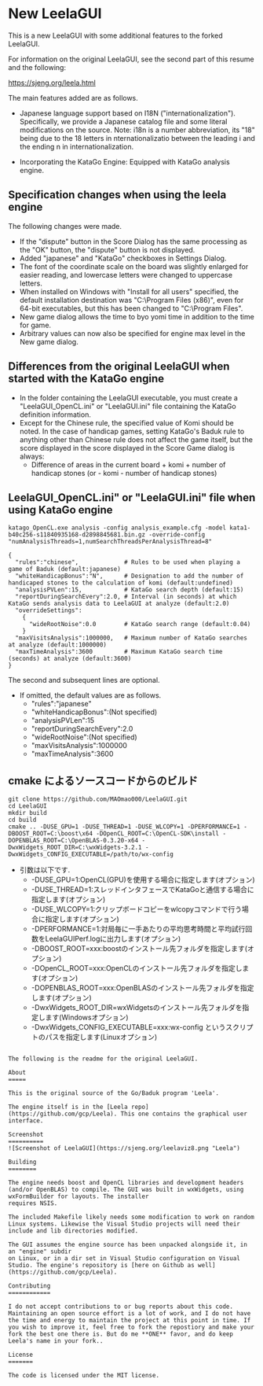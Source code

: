 # New LeelaGUI

This is a new LeelaGUI with some additional features to the forked LeelaGUI.

For information on the original LeelaGUI, see the second part of this resume and the following:

https://sjeng.org/leela.html

The main features added are as follows.

- Japanese language support based on I18N ("internationalization").
  Specifically, we provide a Japanese catalog file and some literal modifications on the source.
  Note: i18n is a number abbreviation, its "18" being due to the 18 letters in nternationalizatio between the leading i and the ending n in internationalization.

- Incorporating the KataGo Engine:
  Equipped with KataGo analysis engine.

## Specification changes when using the leela engine

The following changes were made.
- If the "dispute" button in the Score Dialog has the same processing as the "OK" button, the "dispute" button is not displayed.
- Added "japanese" and "KataGo" checkboxes in Settings Dialog.
- The font of the coordinate scale on the board was slightly enlarged for easier reading, and lowercase letters were changed to uppercase letters.
- When installed on Windows with "Install for all users" specified, the default installation destination was "C:\Program Files (x86)", even for 64-bit executables, but this has been changed to "C:\Program Files".
- New game dialog allows the time to byo yomi time in addition to the time for game.
- Arbitrary values can now also be specified for engine max level in the New game dialog.

## Differences from the original LeelaGUI when started with the KataGo engine

- In the folder containing the LeelaGUI executable, you must create a "LeelaGUI_OpenCL.ini" or "LeelaGUI.ini" file containing the KataGo definition information.
- Except for the Chinese rule, the specified value of Komi should be noted. In the case of handicap games, setting KataGo's Baduk rule to anything other than Chinese rule does not affect the game itself, but the score displayed in the score displayed in the Score Game dialog is always:
	- Difference of areas in the current board + komi + number of handicap stones (or - komi - number of handicap stones) 

## LeelaGUI_OpenCL.ini" or "LeelaGUI.ini" file when using KataGo engine
```
katago_OpenCL.exe analysis -config analysis_example.cfg -model kata1-b40c256-s11840935168-d2898845681.bin.gz -override-config "numAnalysisThreads=1,numSearchThreadsPerAnalysisThread=8"

{
  "rules":"chinese",             # Rules to be used when playing a game of Baduk (default:japanese)
  "whiteHandicapBonus":"N",      # Designation to add the number of handicaped stones to the calculation of komi (default:undefined)
  "analysisPVLen":15,            # KataGo search depth (default:15)
  "reportDuringSearchEvery":2.0, # Interval (in seconds) at which KataGo sends analysis data to LeelaGUI at analyze (default:2.0)
  "overrideSettings":
    {
      "wideRootNoise":0.0        # KataGo search range (default:0.04)
    }
  "maxVisitsAnalysis":1000000,   # Maximum number of KataGo searches at analyze (default:1000000)
  "maxTimeAnalysis":3600         # Maximum KataGo search time (seconds) at analyze (default:3600)
}
```
The second and subsequent lines are optional.
- If omitted, the default values are as follows.
	+ "rules":"japanese"
	+ "whiteHandicapBonus":(Not specified)
	+ "analysisPVLen":15
	+ "reportDuringSearchEvery":2.0
	+ "wideRootNoise":(Not specified)
	+ "maxVisitsAnalysis":1000000
	+ "maxTimeAnalysis":3600

## cmake によるソースコードからのビルド
```
git clone https://github.com/MAOmao000/LeelaGUI.git
cd LeelaGUI
mkdir build
cd build
cmake .. -DUSE_GPU=1 -DUSE_THREAD=1 -DUSE_WLCOPY=1 -DPERFORMANCE=1 -DBOOST_ROOT=C:\boost\x64 -DOpenCL_ROOT=C:\OpenCL-SDK\install -DOPENBLAS_ROOT=C:\OpenBLAS-0.3.20-x64 -DwxWidgets_ROOT_DIR=C:\wxWidgets-3.2.1 -DwxWidgets_CONFIG_EXECUTABLE=/path/to/wx-config
```
- 引数は以下です.
	+ -DUSE_GPU=1:OpenCL(GPU)を使用する場合に指定します(オプション)
	+ -DUSE_THREAD=1:スレッドインタフェースでKataGoと通信する場合に指定します(オプション)
	+ -DUSE_WLCOPY=1:クリップボードコピーをwlcopyコマンドで行う場合に指定します(オプション)
	+ -DPERFORMANCE=1:対局毎に一手あたりの平均思考時間と平均試行回数をLeelaGUIPerf.logに出力します(オプション)
	+ -DBOOST_ROOT=xxx:boostのインストール先フォルダを指定します(オプション)
	+ -DOpenCL_ROOT=xxx:OpenCLのインストール先フォルダを指定します(オプション)
	+ -DOPENBLAS_ROOT=xxx:OpenBLASのインストール先フォルダを指定します(オプション)
	+ -DwxWidgets_ROOT_DIR=wxWidgetsのインストール先フォルダを指定します(Windowsオプション)
	+ -DwxWidgets_CONFIG_EXECUTABLE=xxx:wx-config というスクリプトのパスを指定します(Linuxオプション)
```

The following is the readme for the original LeelaGUI.

About
=====

This is the original source of the Go/Baduk program 'Leela'.

The engine itself is in the [Leela repo](https://github.com/gcp/Leela). This one contains the graphical user interface.

Screenshot
==========
![Screenshot of LeelaGUI](https://sjeng.org/leelaviz8.png "Leela")

Building
========

The engine needs boost and OpenCL libraries and development headers (and/or OpenBLAS) to compile. The GUI was built in wxWidgets, using wxFormBuilder for layouts. The installer
requires NSIS.

The included Makefile likely needs some modification to work on random Linux systems. Likewise the Visual Studio projects will need their include and lib directories modified.

The GUI assumes the engine source has been unpacked alongside it, in an "engine" subdir
on Linux, or in a dir set in Visual Studio configuration on Visual Studio. The engine's repository is [here on Github as well](https://github.com/gcp/Leela).

Contributing
============

I do not accept contributions to or bug reports about this code. Maintaining an open source effort is a lot of work, and I do not have the time and energy to maintain the project at this point in time. If you wish to improve it, feel free to fork the repostiory and make your fork the best one there is. But do me **ONE** favor, and do keep Leela's name in your fork..

License
=======

The code is licensed under the MIT license.
